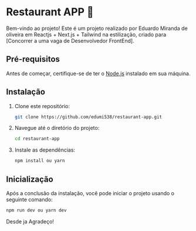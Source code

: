# Restaurant APP 🥪

Bem-vindo ao projeto! Este é um projeto realizado por Eduardo Miranda de oliveira em Reactjs + Next.js + Tailwind na estilização, criado para [Concorrer a uma vaga de Desenvolvedor FrontEnd].

## Pré-requisitos

Antes de começar, certifique-se de ter o [Node.js](https://nodejs.org/) instalado em sua máquina.

## Instalação

1. Clone este repositório:

    ```bash
    git clone https://github.com/edumi538/restaurant-app.git
    ```

2. Navegue até o diretório do projeto:

    ```bash
    cd restaurant-app
    ```

3. Instale as dependências:

    ```bash
    npm install ou yarn
    ```
    
## Inicialização

Após a conclusão da instalação, você pode iniciar o projeto usando o seguinte comando:

```bash
npm run dev ou yarn dev
```

Desde ja Agradeço!

